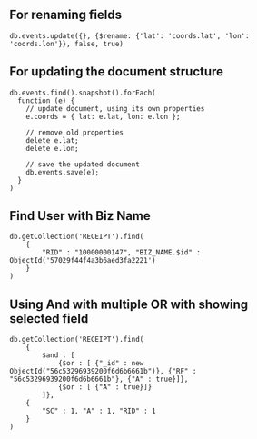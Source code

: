 ## For renaming fields

    db.events.update({}, {$rename: {'lat': 'coords.lat', 'lon': 'coords.lon'}}, false, true)

## For updating the document structure

    db.events.find().snapshot().forEach(
      function (e) {
        // update document, using its own properties
        e.coords = { lat: e.lat, lon: e.lon };
    
        // remove old properties
        delete e.lat;
        delete e.lon;
    
        // save the updated document
        db.events.save(e);
      }
    )

## Find User with Biz Name

    db.getCollection('RECEIPT').find(  
        {
            "RID" : "10000000147", "BIZ_NAME.$id" : ObjectId('57029f44f4a3b6aed3fa2221')
        }
    )

## Using And with multiple OR with showing selected field    
    
    db.getCollection('RECEIPT').find(    
        {
            $and : [
                {$or : [ {"_id" : new ObjectId("56c53296939200f6d6b6661b")}, {"RF" : "56c53296939200f6d6b6661b"}, {"A" : true}]},
                {$or : [ {"A" : true}]}
            ]}, 
        {
            "SC" : 1, "A" : 1, "RID" : 1
        }
    )